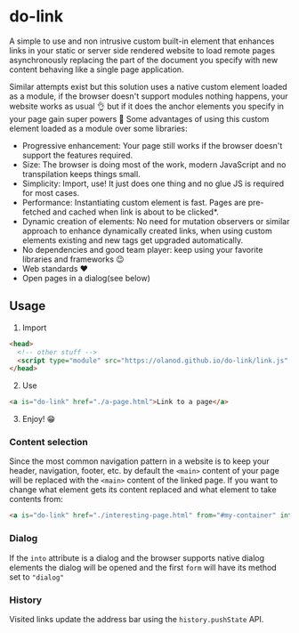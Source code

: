 # do-link
A simple to use and non intrusive custom built-in element that enhances links in your 
static or server side rendered website to load remote pages asynchronously replacing the part of
the document you specify with new content behaving like a single page application.

Similar attempts exist but this solution uses a native custom element loaded as a module,
if the browser doesn't support modules nothing happens, your website works as usual :ok_hand: 
but if it does the anchor elements you specify in your page gain super powers :muscle:
Some advantages of using this custom element loaded as a module over some libraries:
- Progressive enhancement: Your page still works if the browser doesn't support the features required.
- Size: The browser is doing most of the work, modern JavaScript and no transpilation keeps things small.
- Simplicity: Import, use! It just does one thing and no glue JS is required for most cases.
- Performance: Instantiating custom element is fast. Pages are pre-fetched and cached when link is about to be clicked*. 
- Dynamic creation of elements: No need for mutation observers or similar approach to enhance dynamically created links, 
when using custom elements existing and new tags get upgraded automatically.
- No dependencies and good team player: keep using your favorite libraries and frameworks :wink:
- Web standards :heart:
- Open pages in a dialog(see below)

## Usage
1. Import
```html
<head>
  <!-- other stuff -->
  <script type="module" src="https://olanod.github.io/do-link/link.js" async></script>
</head>
```
2. Use
```html
<a is="do-link" href="./a-page.html">Link to a page</a>
```
3. Enjoy! :grin:

### Content selection
Since the most common navigation pattern in a website is to keep your header, navigation, 
footer, etc. by default the `<main>` content of your page will be replaced with the `<main>` content of the linked page.
If you want to change what element gets its content replaced and what element to take contents from:
```html
<a is="do-link" href="./interesting-page.html" from="#my-container" into="aside">Show interesting info</a>
```

### Dialog
If the `into` attribute is a dialog and the browser supports native dialog elements 
the dialog will be opened and the first `form` will have its method set to `"dialog"`

### History
Visited links update the address bar using the `history.pushState` API.

